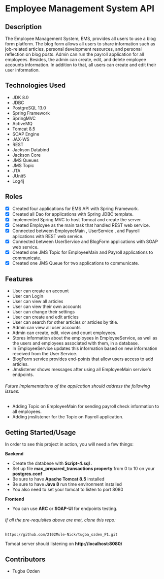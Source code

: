 

# Employee Management System API

## Description

The Employee Management System, EMS, provides all users to use a blog form platform. The blog form allows all users to share information such as job-related articles, 
personal development resources, and personal reflection on blog posts. Admin can run the payroll application for all employees.
Besides, the admin can create, edit, and delete employee accounts information. In addition to that, all users can create and edit their user information.

## Technologies Used

* JDK 8.0
* JDBC 
* PostgreSQL 13.0
* Spring Framework
* SpringMVC
* ActiveMQ
* Tomcat 8.5
* SOAP Engine 
* JAX-WS
* REST
* Jackson Databind
* Jackson Core 
* JMS Queues
* JMS Topic
* JTA
* JUnit5
* Log4j 


## Roles

- [x] Created four applications for EMS API with Spring Framework.
- [x] Created all Dao for applications with Spring JDBC template.
- [x] Implemented Spring MVC to host Tomcat and create the server.
- [x] Created  Employee as the main task that handled REST web service.
- [x] Connected between EmployeeMain , UserService , and Payroll aplications with REST web service.
- [x] Connected between UserService and  BlogForm  applications with SOAP web service.
- [x] Created one JMS Topic for EmployeeMain and Payroll applications to communicate.
- [x] Created one JMS Queue for two applications to communicate.

## Features

* User can create an account
* User can Login
* User can view all articles
* User can view their own accounts
* User can change their settings
* User can create and edit articles
* User can search for other articles or articles by title.
* Admin can view all user accounts
* Admin can create, edit, view and count employees. 
* Stores information about the employees in EmployeeService, as well as the users and employees associated with them, in a database.
* In EmployeeService  updates this information based on new information received from the User Service.
* BlogForm service provides end-points that allow users access to add articles.
* Jmslistener shows messages after using all EmployeeMain servise's endpoints.

###### Future Implementations of the application should address the following issues:
 
* Adding Topic on EmployeeMain for sending payroll check information to all employees.
* Adding jmslistener for the Topic on Payroll application.

## Getting Started/Usage

In order to see this project in action, you will need a few things:

**Backend**

* Create the databese with **Script-4.sql** .
* Set up file **max_prepared_transactions property** from 0 to 10 on your **postgres.conf**
* Be sure to have **Apache Tomcat 8.5** installed
* Be sure to have **Java 8** run time environment installed
* You also need to set your tomcat to listen to port 8080

**Frontend**

* You can use **ARC** or **SOAP-UI** for endpoints testing. 

###### If all the pre-requisites above are met, clone this repo:

    https://github.com/2102Mule-Nick/tugba_ozden_P1.git    


Tomcat server should listening on **http://localhost:8080/**

## Contributors

* Tugba Ozden





